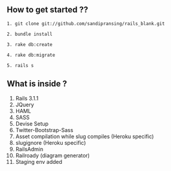 ## How to get started ??

    1. git clone git://github.com/sandipransing/rails_blank.git

    2. bundle install

    3. rake db:create

    4. rake db:migrate

    5. rails s

## What is inside ?

1. Rails 3.1.1
2. JQuery
3. HAML
4. SASS
5. Devise Setup
6. Twitter-Bootstrap-Sass
7. Asset compilation while slug compiles (Heroku specific)
8. slugignore (Heroku specific)
9. RailsAdmin
10. Railroady (diagram generator)
11. Staging env added
